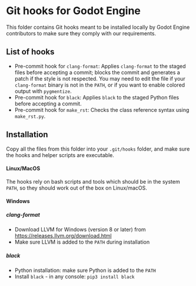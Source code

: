 # Git hooks for Godot Engine

This folder contains Git hooks meant to be installed locally by Godot Engine
contributors to make sure they comply with our requirements.

## List of hooks

- Pre-commit hook for `clang-format`: Applies `clang-format` to the staged
  files before accepting a commit; blocks the commit and generates a patch if
  the style is not respected.
  You may need to edit the file if your `clang-format` binary is not in the
  `PATH`, or if you want to enable colored output with `pygmentize`.
- Pre-commit hook for `black`: Applies `black` to the staged Python files
  before accepting a commit.
- Pre-commit hook for `make_rst`: Checks the class reference syntax using
  `make_rst.py`.

## Installation

Copy all the files from this folder into your `.git/hooks` folder, and make
sure the hooks and helper scripts are executable.

#### Linux/MacOS

The hooks rely on bash scripts and tools which should be in the system `PATH`,
so they should work out of the box on Linux/macOS.

#### Windows

##### clang-format
- Download LLVM for Windows (version 8 or later) from
  <https://releases.llvm.org/download.html>
- Make sure LLVM is added to the `PATH` during installation

##### black
- Python installation: make sure Python is added to the `PATH`
- Install `black` - in any console: `pip3 install black`
